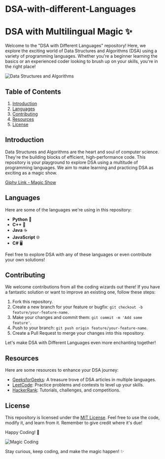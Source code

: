 # DSA-with-different-Languages

# DSA with Multilingual Magic ✨

Welcome to the "DSA with Different Languages" repository! Here, we explore the exciting world of Data Structures and Algorithms (DSA) using a variety of programming languages. Whether you're a beginner learning the basics or an experienced coder looking to brush up on your skills, you're in the right place!

![Data Structures and Algorithms](https://media.giphy.com/media/3oKIPcUg1vFmjgJa5q/giphy.gif)

## Table of Contents

1. [Introduction](#introduction)
2. [Languages](#languages)
3. [Contributing](#contributing)
4. [Resources](#resources)
5. [License](#license)

## Introduction

Data Structures and Algorithms are the heart and soul of computer science. They're the building blocks of efficient, high-performance code. This repository is your playground to explore DSA using a multitude of programming languages. We aim to make learning and practicing DSA as exciting as a magic show.

[Giphy Link - Magic Show](https://giphy.com/embed/NiwZ9THiCOodYySoSh)
<!-- ![Magic Show](https://giphy.com/clips/elbformat-hamburg-engineer-binaryengineer-NiwZ9THiCOodYySoSh) -->
<!--![Magic Show](https://media.giphy.com/media/7hkQDq6yt7LdS/giphy.gif) -->

## Languages

Here are some of the languages we're using in this repository:

- **Python** 🐍
- **C++** 🧩
- **Java** ☕
- **JavaScript** 🌐
- **C#** 🖥️

Feel free to explore DSA with any of these languages or even contribute your own solutions!

## Contributing

We welcome contributions from all the coding wizards out there! If you have a fantastic solution or want to improve an existing one, follow these steps:

1. Fork this repository.
2. Create a new branch for your feature or bugfix: `git checkout -b feature/your-feature-name`.
3. Make your changes and commit them: `git commit -m 'Add some feature'`.
4. Push to your branch: `git push origin feature/your-feature-name`.
5. Create a Pull Request to merge your changes into this repository.

Let's make DSA with Different Languages even more enchanting together!

## Resources

Here are some resources to enhance your DSA journey:

- [GeeksforGeeks](https://www.geeksforgeeks.org/): A treasure trove of DSA articles in multiple languages.
- [LeetCode](https://leetcode.com/): Practice problems and contests to level up your skills.
- [HackerRank](https://www.hackerrank.com/domains/tutorials/10-days-of-javascript): Tutorials, challenges, and competitions.

## License

This repository is licensed under the [MIT License](LICENSE). Feel free to use the code, modify it, and learn from it. Remember to give credit where it's due!

Happy Coding! 🚀

![Magic Coding](https://media.giphy.com/media/LmNwrBhejkK9EFP504/giphy.gif)

Stay curious, keep coding, and make the magic happen! ✨
